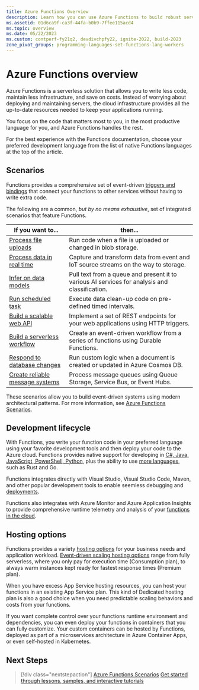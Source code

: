 ```yaml
---
title: Azure Functions Overview 
description: Learn how you can use Azure Functions to build robust serverless apps.
ms.assetid: 01d6ca9f-ca3f-44fa-b0b9-7ffee115acd4
ms.topic: overview
ms.date: 05/22/2023
ms.custom: contperf-fy21q2, devdivchpfy22, ignite-2022, build-2023
zone_pivot_groups: programming-languages-set-functions-lang-workers
---
```


# Azure Functions overview

Azure Functions is a serverless solution that allows you to write less code, maintain less infrastructure, and save on costs. Instead of worrying about deploying and maintaining servers, the cloud infrastructure provides all the up-to-date resources needed to keep your applications running.

You focus on the code that matters most to you, in the most productive language for you, and Azure Functions handles the rest.

For the best experience with the Functions documentation, choose your preferred development language from the list of native Functions languages at the top of the article.

## Scenarios

Functions provides a comprehensive set of event-driven [triggers and bindings](functions-triggers-bindings.md) that connect your functions to other services without having to write extra code. 

The following are a common, _but by no means exhaustive_, set of integrated scenarios that feature Functions.

| If you want to... | then...|
| --- | --- |
| [Process file uploads](./functions-scenarios.md#process-file-uploads) | Run code when a file is uploaded or changed in blob storage. |
| [Process data in real time](./functions-scenarios.md#real-time-stream-and-event-processing)| Capture and transform data from event and IoT source streams on the way to storage.   |
| [Infer on data models](./functions-scenarios.md#machine-learning-and-ai)| Pull text from a queue and present it to various AI services for analysis and classification. |
| [Run scheduled task](./functions-scenarios.md#run-scheduled-tasks)| Execute data clean-up code on pre-defined timed intervals. |
| [Build a scalable web API](./functions-scenarios.md#build-a-scalable-web-api)| Implement a set of REST endpoints for your web applications using HTTP triggers. |
| [Build a serverless workflow](./functions-scenarios.md#build-a-serverless-workflow)| Create an event-driven workflow from a series of functions using Durable Functions. |
| [Respond to database changes](./functions-scenarios.md#respond-to-database-changes)| Run custom logic when a document is created or updated in Azure Cosmos DB. |
| [Create reliable message systems](./functions-scenarios.md#create-reliable-message-systems)| Process message queues using Queue Storage, Service Bus, or Event Hubs. |

These scenarios allow you to build event-driven systems using modern architectural patterns. For more information, see [Azure Functions Scenarios](functions-scenarios.md).

## Development lifecycle

With Functions, you write your function code in your preferred language using your favorite development tools and then deploy your code to the Azure cloud. Functions provides native support for developing in [C#, Java, JavaScript, PowerShell, Python](./supported-languages.md), plus the ability to use [more languages](./functions-custom-handlers.md), such as Rust and Go. 

Functions integrates directly with Visual Studio, Visual Studio Code, Maven, and other popular development tools to enable seemless debugging and [deployments](functions-deployment-technologies.md). 

Functions also integrates with Azure Monitor and Azure Application Insights to provide comprehensive runtime telemetry and analysis of your [functions in the cloud](functions-monitoring.md).

## Hosting options

Functions provides a variety [hosting options](functions-scale.md#overview-of-plans) for your business needs and application workload. [Event-driven scaling hosting options](./event-driven-scaling.md) range from fully serverless, where you only pay for execution time (Consumption plan), to always warm instances kept ready for fastest response times (Premium plan). 

When you have excess App Service hosting resources, you can host your functions in an existing App Service plan. This kind of Dedicated hosting plan is also a good choice when you need predictable scaling behaviors and costs from your functions. 

If you want complete control over your functions runtime environment and dependencies, you can even deploy your functions in containers that you can fully customize. Your custom containers can be hosted by Functions, deployed as part of a microservices architecture in Azure Container Apps, or even self-hosted in Kubernetes. 

## Next Steps

> [!div class="nextstepaction"]
> [Azure Functions Scenarios](./functions-scenarios.md)
> [Get started through lessons, samples, and interactive tutorials](./functions-get-started.md)
